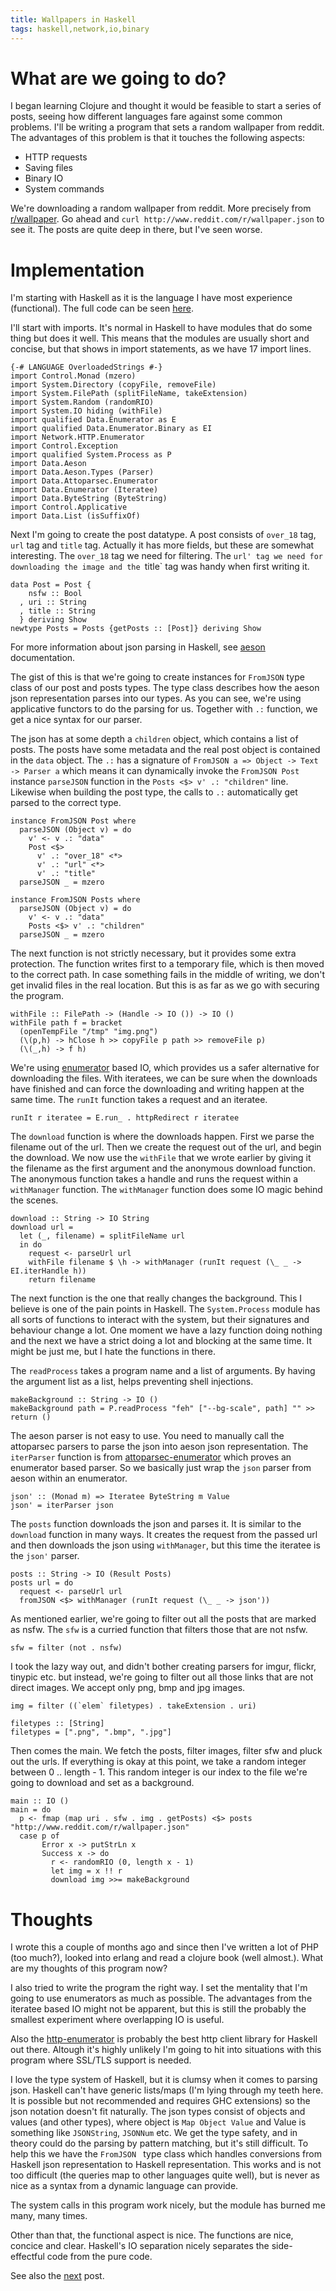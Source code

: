 ```yaml
---
title: Wallpapers in Haskell
tags: haskell,network,io,binary
---
```


# What are we going to do?

I began learning Clojure and thought it would be feasible to start a series of
posts, seeing how different languages fare against some common problems. I'll
be writing a program that sets a random wallpaper from reddit. The advantages
of this problem is that it touches the following aspects:

- HTTP requests
- Saving files
- Binary IO
- System commands

We're downloading a random wallpaper from reddit. More precisely from
[r/wallpaper](http://www.reddit.com/r/wallpaper.json). Go ahead and `curl
http://www.reddit.com/r/wallpaper.json` to see it. The posts are quite deep in
there, but I've seen worse.

# Implementation

I'm starting with Haskell as it is the language I have most experience
(functional). The full code can be seen
[here](https://github.com/MasseR/RedditWallpaper).

I'll start with imports. It's normal in Haskell to have modules that do some
thing but does it well. This means that the modules are usually short and
concise, but that shows in import statements, as we have 17 import lines.


~~~~{.sourceCode .haskell}
{-# LANGUAGE OverloadedStrings #-}
import Control.Monad (mzero)
import System.Directory (copyFile, removeFile)
import System.FilePath (splitFileName, takeExtension)
import System.Random (randomRIO)
import System.IO hiding (withFile)
import qualified Data.Enumerator as E
import qualified Data.Enumerator.Binary as EI
import Network.HTTP.Enumerator
import Control.Exception
import qualified System.Process as P
import Data.Aeson
import Data.Aeson.Types (Parser)
import Data.Attoparsec.Enumerator
import Data.Enumerator (Iteratee)
import Data.ByteString (ByteString)
import Control.Applicative
import Data.List (isSuffixOf)
~~~~

Next I'm going to create the post datatype. A post consists of `over_18` tag,
`url` tag and `title` tag. Actually it has more fields, but these are somewhat
interesting. The `over_18` tag we need for filtering. The `url' tag we need for
downloading the image and the `title` tag was handy when first writing it.


~~~~{.sourceCode .haskell}
data Post = Post {
    nsfw :: Bool
  , uri :: String
  , title :: String
  } deriving Show
newtype Posts = Posts {getPosts :: [Post]} deriving Show
~~~~

For more information about json parsing in Haskell, see
[aeson](http://hackage.haskell.org/package/aeson) documentation.

The gist of this is that we're going to create instances for `FromJSON` type
class of our post and posts types. The type class describes how the aeson json
representation parses into our types. As you can see, we're using applicative
functors to do the parsing for us. Together with `.:` function, we get a nice
syntax for our parser.

The json has at some depth a `children` object, which contains a list of posts.
The posts have some metadata and the real post object is contained in the
`data` object. The `.:` has a signature of `FromJSON a => Object -> Text ->
Parser a` which means it can dynamically invoke the `FromJSON Post` instance
`parseJSON` function in the `Posts <$> v' .: "children"` line. Likewise when
building the post type, the calls to `.:` automatically get parsed to the
correct type.

~~~~{.sourceCode .haskell}
instance FromJSON Post where
  parseJSON (Object v) = do
    v' <- v .: "data"
    Post <$>
      v' .: "over_18" <*>
      v' .: "url" <*>
      v' .: "title"
  parseJSON _ = mzero

instance FromJSON Posts where
  parseJSON (Object v) = do
    v' <- v .: "data"
    Posts <$> v' .: "children"
  parseJSON _ = mzero
~~~~~

The next function is not strictly necessary, but it provides some extra
protection. The function writes first to a temporary file, which is then moved
to the correct path. In case something fails in the middle of writing, we don't
get invalid files in the real location. But this is as far as we go with
securing the program.

~~~~{.sourceCode .haskell}
withFile :: FilePath -> (Handle -> IO ()) -> IO ()
withFile path f = bracket
  (openTempFile "/tmp" "img.png")
  (\(p,h) -> hClose h >> copyFile p path >> removeFile p)
  (\(_,h) -> f h)
~~~~~

We're using [enumerator](http://hackage.haskell.org/package/enumerator) based
IO, which provides us a safer alternative for downloading the files. With
iteratees, we can be sure when the downloads have finished and can force the
downloading and writing happen at the same time. The `runIt` function takes a
request and an iteratee.

~~~~{.sourceCode .haskell}
runIt r iteratee = E.run_ . httpRedirect r iteratee
~~~~

The `download` function is where the downloads happen. First we parse the
filename out of the url. Then we create the request out of the url, and begin
the download. We now use the `withFile` that we wrote earlier by giving it the
filename as the first argument and the anonymous download function. The
anonymous function takes a handle and runs the request within a `withManager`
function. The `withManager` function does some IO magic behind the scenes.

~~~~{.sourceCode .haskell}
download :: String -> IO String
download url =
  let (_, filename) = splitFileName url
  in do
    request <- parseUrl url
    withFile filename $ \h -> withManager (runIt request (\_ _ -> EI.iterHandle h))
    return filename
~~~~~

The next function is the one that really changes the background. This I believe
is one of the pain points in Haskell. The `System.Process` module has all sorts
of functions to interact with the system, but their signatures and behaviour
change a lot. One moment we have a lazy function doing nothing and the next we
have a strict doing a lot and blocking at the same time. It might be just me,
but I hate the functions in there.

The `readProcess` takes a program name and a list of arguments. By having the
argument list as a list, helps preventing shell injections.

~~~~{.sourceCode .haskell}
makeBackground :: String -> IO ()
makeBackground path = P.readProcess "feh" ["--bg-scale", path] "" >> return ()
~~~~

The aeson parser is not easy to use. You need to manually call the attoparsec
parsers to parse the json into aeson json representation. The `iterParser`
function is from
[attoparsec-enumerator](http://hackage.haskell.org/package/attoparsec-enumerator)
which proves an enumerator based parser. So we basically just wrap the `json`
parser from aeson within an enumerator.

~~~~{.sourceCode .haskell}
json' :: (Monad m) => Iteratee ByteString m Value
json' = iterParser json
~~~~

The `posts` function downloads the json and parses it. It is similar to the
`download` function in many ways. It creates the request from the passed url
and then downloads the json using `withManager`, but this time the iteratee is
the `json'` parser.

~~~~{.sourceCode .haskell}
posts :: String -> IO (Result Posts)
posts url = do
  request <- parseUrl url
  fromJSON <$> withManager (runIt request (\_ _ -> json'))
~~~~~

As mentioned earlier, we're going to filter out all the posts that are marked
as nsfw. The `sfw` is a curried function that filters those that are not nsfw.

~~~~{.sourceCode .haskell}
sfw = filter (not . nsfw)
~~~~

I took the lazy way out, and didn't bother creating parsers for imgur, flickr,
tinypic etc. but instead, we're going to filter out all those links that are
not direct images. We accept only png, bmp and jpg images.

~~~~{.sourceCode .haskell}
img = filter ((`elem` filetypes) . takeExtension . uri)

filetypes :: [String]
filetypes = [".png", ".bmp", ".jpg"]
~~~~

Then comes the main. We fetch the posts, filter images, filter sfw and pluck
out the urls. If everything is okay at this point, we take a random integer
between 0 .. length - 1. This random integer is our index to the file we're
going to download and set as a background.

~~~~{.sourceCode .haskell}
main :: IO ()
main = do
  p <- fmap (map uri . sfw . img . getPosts) <$> posts "http://www.reddit.com/r/wallpaper.json"
  case p of
       Error x -> putStrLn x
       Success x -> do
         r <- randomRIO (0, length x - 1)
         let img = x !! r
         download img >>= makeBackground
~~~~~

# Thoughts

I wrote this a couple of months ago and since then I've written a lot of PHP
(too much?), looked into erlang and read a clojure book (well almost.). What
are my thoughts of this program now?

I also tried to write the program the right way. I set the mentality that I'm
going to use enumerators as much as possible. The advantages from the iteratee
based IO might not be apparent, but this is still the probably the smallest
experiment where overlapping IO is useful.

Also the [http-enumerator](http://hackage.haskell.org/package/http-enumerator)
is probably the best http client library for Haskell out there. Altough it's
highly unlikely I'm going to hit into situations with this program where
SSL/TLS support is needed.

I love the type system of Haskell, but it is clumsy when it comes to parsing
json. Haskell can't have generic lists/maps (I'm lying through my teeth here.
It is possible but not recommended and requires GHC extensions) so the json
notation doesn't fit naturally. The json types consist of objects and values
(and other types), where object is `Map Object Value` and Value is something
like `JSONString`, `JSONNum` etc. We get the type safety, and in theory could
do the parsing by pattern matching, but it's still difficult. To help this we
have the `FromJSON ` type class which handles conversions from Haskell json
representation to Haskell representation. This works and is not too difficult
(the queries map to other languages quite well), but is never as nice as a
syntax from a dynamic language can provide.

The system calls in this program work nicely, but the module has burned me
many, many times.

Other than that, the functional aspect is nice. The functions are nice, concice
and clear. Haskell's IO separation nicely separates the side-effectful code
from the pure code.

See also the [next](/posts/2011-08-24-2-reddit-clojure.html) post.
